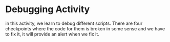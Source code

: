 # Debugging Activity

in this activity, we learn to debug different scripts. There are four checkpoints where the code for them is broken in some sense and we have to fix it, it will provide an alert when we fix it.